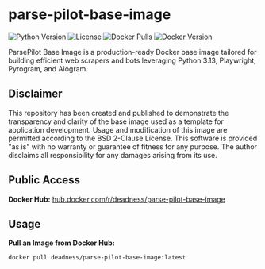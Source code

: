 # parse-pilot-base-image
![Python Version](https://img.shields.io/badge/python-3.13-blue.svg)
[![License](https://img.shields.io/badge/license-BSD%202--Clause-blue.svg)](LICENSE)
[![Docker Pulls](https://img.shields.io/docker/pulls/deadness/parse-pilot-base-image.svg)](https://hub.docker.com/r/deadness/parse-pilot-base-image)
[![Docker Version](https://img.shields.io/docker/v/deadness/parse-pilot-base-image/latest.svg)](https://hub.docker.com/r/deadness/parse-pilot-base-image)

ParsePilot Base Image is a production-ready Docker base image tailored for building efficient web scrapers 
and bots leveraging Python 3.13, Playwright, Pyrogram, and Aiogram.

## Disclaimer

This repository has been created and published to demonstrate the transparency and clarity of the base image used as a 
template for application development. Usage and modification of this image are permitted according to the BSD 2-Clause 
License. This software is provided "as is" with no warranty or guarantee of fitness for any purpose. The author 
disclaims all responsibility for any damages arising from its use.

## Public Access

**Docker Hub:** [hub.docker.com/r/deadness/parse-pilot-base-image](https://hub.docker.com/repository/docker/deadness/parse-pilot-base-image/general)

## Usage

**Pull an Image from Docker Hub:**

`docker pull deadness/parse-pilot-base-image:latest`


